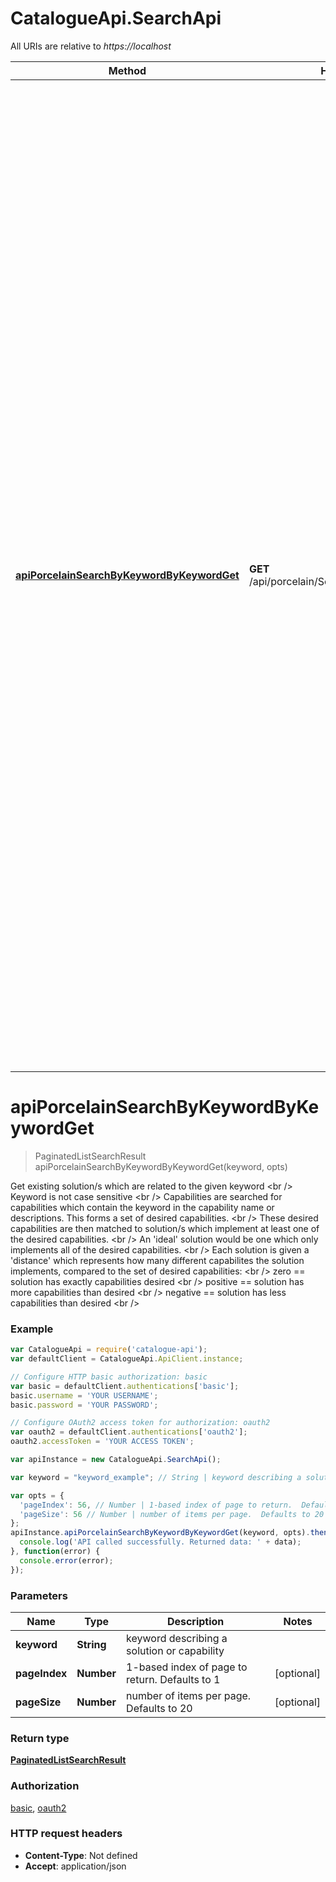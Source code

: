 # CatalogueApi.SearchApi

All URIs are relative to *https://localhost*

Method | HTTP request | Description
------------- | ------------- | -------------
[**apiPorcelainSearchByKeywordByKeywordGet**](SearchApi.md#apiPorcelainSearchByKeywordByKeywordGet) | **GET** /api/porcelain/Search/ByKeyword/{keyword} | Get existing solution/s which are related to the given keyword &lt;br /&gt;  Keyword is not case sensitive &lt;br /&gt;  Capabilities are searched for capabilities which contain  the keyword in the capability name or descriptions.  This  forms a set of desired capabilities. &lt;br /&gt;  These desired capabilities are then matched to solution/s which  implement at least one of the desired capabilities. &lt;br /&gt;  An &#39;ideal&#39; solution would be one which only implements all  of the desired capabilities. &lt;br /&gt;  Each solution is given a &#39;distance&#39; which represents how many  different capabilites the solution implements, compared to the  set of desired capabilities: &lt;br /&gt;    zero     &#x3D;&#x3D; solution has exactly capabilities desired &lt;br /&gt;    positive &#x3D;&#x3D; solution has more capabilities than desired &lt;br /&gt;    negative &#x3D;&#x3D; solution has less capabilities than desired &lt;br /&gt;


<a name="apiPorcelainSearchByKeywordByKeywordGet"></a>
# **apiPorcelainSearchByKeywordByKeywordGet**
> PaginatedListSearchResult apiPorcelainSearchByKeywordByKeywordGet(keyword, opts)

Get existing solution/s which are related to the given keyword &lt;br /&gt;  Keyword is not case sensitive &lt;br /&gt;  Capabilities are searched for capabilities which contain  the keyword in the capability name or descriptions.  This  forms a set of desired capabilities. &lt;br /&gt;  These desired capabilities are then matched to solution/s which  implement at least one of the desired capabilities. &lt;br /&gt;  An &#39;ideal&#39; solution would be one which only implements all  of the desired capabilities. &lt;br /&gt;  Each solution is given a &#39;distance&#39; which represents how many  different capabilites the solution implements, compared to the  set of desired capabilities: &lt;br /&gt;    zero     &#x3D;&#x3D; solution has exactly capabilities desired &lt;br /&gt;    positive &#x3D;&#x3D; solution has more capabilities than desired &lt;br /&gt;    negative &#x3D;&#x3D; solution has less capabilities than desired &lt;br /&gt;

### Example
```javascript
var CatalogueApi = require('catalogue-api');
var defaultClient = CatalogueApi.ApiClient.instance;

// Configure HTTP basic authorization: basic
var basic = defaultClient.authentications['basic'];
basic.username = 'YOUR USERNAME';
basic.password = 'YOUR PASSWORD';

// Configure OAuth2 access token for authorization: oauth2
var oauth2 = defaultClient.authentications['oauth2'];
oauth2.accessToken = 'YOUR ACCESS TOKEN';

var apiInstance = new CatalogueApi.SearchApi();

var keyword = "keyword_example"; // String | keyword describing a solution or capability

var opts = { 
  'pageIndex': 56, // Number | 1-based index of page to return.  Defaults to 1
  'pageSize': 56 // Number | number of items per page.  Defaults to 20
};
apiInstance.apiPorcelainSearchByKeywordByKeywordGet(keyword, opts).then(function(data) {
  console.log('API called successfully. Returned data: ' + data);
}, function(error) {
  console.error(error);
});

```

### Parameters

Name | Type | Description  | Notes
------------- | ------------- | ------------- | -------------
 **keyword** | **String**| keyword describing a solution or capability | 
 **pageIndex** | **Number**| 1-based index of page to return.  Defaults to 1 | [optional] 
 **pageSize** | **Number**| number of items per page.  Defaults to 20 | [optional] 

### Return type

[**PaginatedListSearchResult**](PaginatedListSearchResult.md)

### Authorization

[basic](../README.md#basic), [oauth2](../README.md#oauth2)

### HTTP request headers

 - **Content-Type**: Not defined
 - **Accept**: application/json

